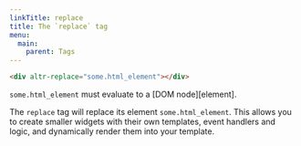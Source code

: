 ```yaml
---
linkTitle: replace
title: The `replace` tag
menu:
  main:
    parent: Tags
---
```


```html
<div altr-replace="some.html_element"></div>
```
`some.html_element` must evaluate to a [DOM node][element].

The `replace` tag will replace its element `some.html_element`. This allows
you to create smaller widgets with their own templates, event handlers and
logic, and dynamically render them into your template.